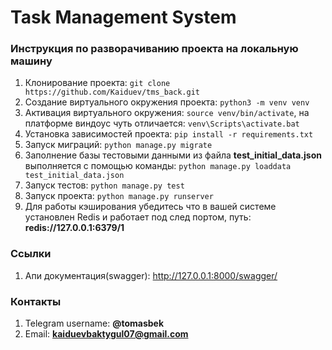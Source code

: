 # Task Management System

### Инструкция по разворачиванию проекта на локальную машину

1. Клонирование проекта:
``
git clone https://github.com/Kaiduev/tms_back.git
``
2. Создание виртуального окружения проекта: ``python3 -m venv venv``
3. Активация виртуального окружения: ``source venv/bin/activate``, на платформе виндоус чуть отличается: ``venv\Scripts\activate.bat``
4. Установка зависимостей проекта: ``pip install -r requirements.txt``
5. Запуск миграций: ``python manage.py migrate``
6. Заполнение базы тестовыми данными из файла **test_initial_data.json** выполняется с помощью команды: ``python manage.py loaddata test_initial_data.json``
7. Запуск тестов: ``python manage.py test``
8. Запуск проекта: ``python manage.py runserver``
9. Для работы кэширования убедитесь что в вашей системе установлен Redis и работает под след портом, путь: **redis://127.0.0.1:6379/1**


### Ссылки

1. Апи документация(swagger): http://127.0.0.1:8000/swagger/

### Контакты
1. Telegram username: **@tomasbek**
2. Email: **kaiduevbaktygul07@gmail.com**
